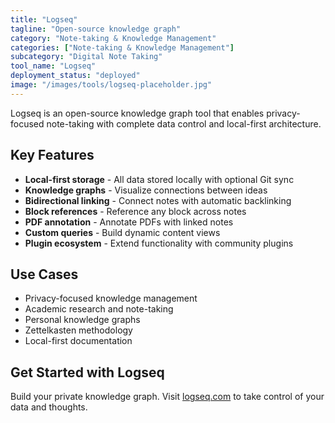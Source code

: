 ```yaml
---
title: "Logseq"
tagline: "Open-source knowledge graph"
category: "Note-taking & Knowledge Management"
categories: ["Note-taking & Knowledge Management"]
subcategory: "Digital Note Taking"
tool_name: "Logseq"
deployment_status: "deployed"
image: "/images/tools/logseq-placeholder.jpg"
---
```

Logseq is an open-source knowledge graph tool that enables privacy-focused note-taking with complete data control and local-first architecture.

## Key Features

- **Local-first storage** - All data stored locally with optional Git sync
- **Knowledge graphs** - Visualize connections between ideas
- **Bidirectional linking** - Connect notes with automatic backlinking
- **Block references** - Reference any block across notes
- **PDF annotation** - Annotate PDFs with linked notes
- **Custom queries** - Build dynamic content views
- **Plugin ecosystem** - Extend functionality with community plugins

## Use Cases

- Privacy-focused knowledge management
- Academic research and note-taking
- Personal knowledge graphs
- Zettelkasten methodology
- Local-first documentation

## Get Started with Logseq

Build your private knowledge graph. Visit [logseq.com](https://logseq.com) to take control of your data and thoughts.